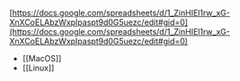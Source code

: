 [https://docs.google.com/spreadsheets/d/1_ZinHIEl1rw_xG-XnXCoELAbzWxpIpaspt9d0G5uezc/edit#gid=0](https://docs.google.com/spreadsheets/d/1_ZinHIEl1rw_xG-XnXCoELAbzWxpIpaspt9d0G5uezc/edit#gid=0)


- [[MacOS]]
- [[Linux]]

